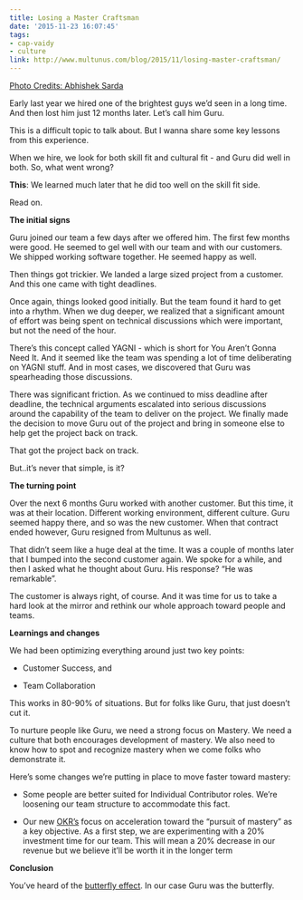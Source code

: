 ```yaml
---
title: Losing a Master Craftsman
date: '2015-11-23 16:07:45'
tags:
- cap-vaidy
- culture
link: http://www.multunus.com/blog/2015/11/losing-master-craftsman/
---
```


[Photo Credits: Abhishek Sarda](https://www.flickr.com/photos/reallynuts/)

Early last year we hired one of the brightest guys we’d seen in a long time. And then lost him just 12 months later. Let’s call him Guru.

This is a difficult topic to talk about. But I wanna share some key lessons from this experience.

When we hire, we look for both skill fit and cultural fit - and Guru did well in both. So, what went wrong?


**This**: We learned much later that he did too well on the skill fit side.

Read on.


**The initial signs**


Guru joined our team a few days after we offered him. The first few months were good. He seemed to gel well with our team and with our customers. We shipped working software together. He seemed happy as well.

Then things got trickier. We landed a large sized project from a customer. And this one came with tight deadlines.

Once again, things looked good initially. But the team found it hard to get into a rhythm. When we dug deeper, we realized that a significant amount of effort was being spent on technical discussions which were important, but not the need of the hour.

There’s this concept called YAGNI - which is short for You Aren’t Gonna Need It. And it seemed like the team was spending a lot of time deliberating on YAGNI stuff. And in most cases, we discovered that Guru was spearheading those discussions.

There was significant friction. As we continued to miss deadline after deadline, the technical arguments escalated into serious discussions around the capability of the team to deliver on the project. We finally made the decision to move Guru out of the project and bring in someone else to help get the project back on track.

That got the project back on track.

But..it’s never that simple, is it?


**The turning point**


Over the next 6 months Guru worked with another customer. But this time, it was at their location. Different working environment, different culture. Guru seemed happy there, and so was the new customer. When that contract ended however, Guru resigned from Multunus as well.

That didn’t seem like a huge deal at the time. It was a couple of months later that I bumped into the second customer again. We spoke for a while, and then I asked what he thought about Guru. His response? “He was remarkable”.

The customer is always right, of course. And it was time for us to take a hard look at the mirror and rethink our whole approach toward people and teams.


**Learnings and changes**


We had been optimizing everything around just two key points:


* Customer Success, and

    
* Team Collaboration

This works in 80-90% of situations. But for folks like Guru, that just doesn’t cut it.

To nurture people like Guru, we need a strong focus on Mastery. We need a culture that both encourages development of mastery. 
We also need to know how to spot and recognize mastery when we come folks who demonstrate it.

Here’s some changes we’re putting in place to move faster toward mastery:


* Some people are better suited for Individual Contributor roles. We’re loosening our team structure to accommodate this fact.

    
* Our new [OKR’s](https://weekdone.com/resources/objectives-key-results) focus on acceleration toward the “pursuit of mastery” as a key objective. As a first step, we are experimenting with a 20% investment time for our team. This will mean a 20% decrease in our revenue but we believe it’ll be worth it in the longer term


**Conclusion**


You’ve heard of the 
[butterfly effect](https://en.wikipedia.org/wiki/Butterfly_effect). In our case Guru was the butterfly.
